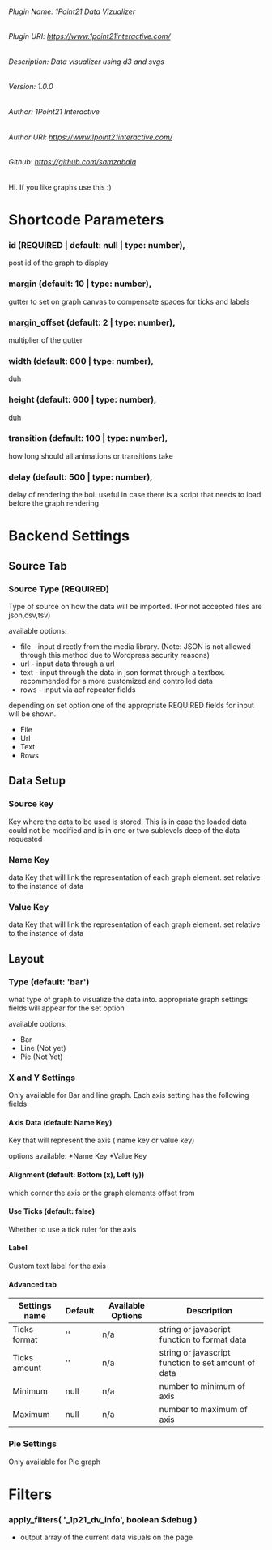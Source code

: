 ###### Plugin Name: 1Point21 Data Vizualizer
###### Plugin URI: https://www.1point21interactive.com/
###### Description: Data visualizer using d3 and svgs
###### Version: 1.0.0
###### Author: 1Point21 Interactive
###### Author URI: https://www.1point21interactive.com/
###### Github: https://github.com/samzabala



Hi. If you like graphs use this :)

# Shortcode Parameters




### id (REQUIRED | default: null | type: number),
post id of the graph to display

### margin (default: 10 | type: number),
gutter to set on graph canvas to compensate spaces for ticks and labels

### margin_offset (default: 2 | type: number),
multiplier of the gutter

### width (default: 600 | type: number),
duh

### height (default: 600 | type: number),
duh

### transition (default: 100 | type: number),
how long should all animations or transitions take

### delay (default: 500 | type: number),
delay of rendering the boi. useful in case there is a script that needs to load before the graph rendering


# Backend Settings

## Source Tab

### Source Type (REQUIRED)
Type of source on how the data will be imported. (For not accepted files are json,csv,tsv)

available options:
* file - input directly from the media library. (Note: JSON is not allowed through this method due to Wordpress security reasons)
* url - input data through a url
* text - input through the data in json format through a textbox. recommended for a more customized and controlled data
* rows - input via acf repeater fields

depending on set option one of the appropriate  REQUIRED fields for input will be shown. 
* File
* Url
* Text
* Rows

## Data Setup 

### Source key
Key where the data to be used is stored. This is in case the loaded data could not be modified and is in one or two sublevels deep of the data requested


### Name Key
data Key that will link the representation of each graph element. set relative to the instance of data

### Value Key
data Key that will link the representation of each graph element. set relative to the instance of data 



## Layout
### Type (default: 'bar')
what type of graph to visualize the data into. appropriate graph settings fields will appear for the set option

available options:
* Bar
* Line (Not yet)
* Pie (Not Yet)

### X and Y Settings
Only available for Bar and line graph. Each axis setting has the following fields

#### Axis Data (default: Name Key)
Key that will represent the axis ( name key or value key)

options available:
*Name Key
*Value Key

#### Alignment (default: Bottom (x), Left (y))
which corner the axis or the graph elements offset from


#### Use Ticks (default: false)
Whether to use a tick ruler for the axis

#### Label
Custom text label for the axis


#### Advanced tab

| Settings name | Default | Available Options | Description  |
| ------------- | ------- | ----------------- | ------------ |
| Ticks format  | '' | n/a | string or javascript function to format data |
| Ticks amount  | '' | n/a | string or javascript function to set amount of data |
| Minimum       | null | n/a | number to minimum of axis |
| Maximum       | null | n/a | number to maximum of axis |



### Pie Settings
Only available for Pie graph

# Filters
### apply_filters( '_1p21_dv_info', boolean $debug )
- output array of the current data visuals on the page
